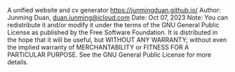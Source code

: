 A unified website and cv generator
https://junmingduan.github.io/
Author: Junming Duan, duan.junming@icloud.com
Date: Oct 07, 2023
Note: You can redistribute it and/or modify it under the terms of the GNU General Public License
      as published by the Free Software Foundation.
      It is distributed in the hope that it will be useful,
      but WITHOUT ANY WARRANTY; without even the implied warranty of
      MERCHANTABILITY or FITNESS FOR A PARTICULAR PURPOSE.  See the
      GNU General Public License for more details.

